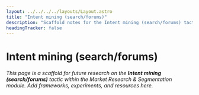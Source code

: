 ```yaml
---
layout: ../../../../layouts/Layout.astro
title: "Intent mining (search/forums)"
description: "Scaffold notes for the Intent mining (search/forums) tactic."
headingTracker: false
---
```

# Intent mining (search/forums)

_This page is a scaffold for future research on the **Intent mining (search/forums)** tactic within the Market Research & Segmentation module. Add frameworks, experiments, and resources here._
